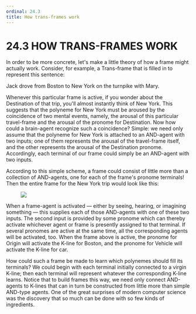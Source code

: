 ```yaml
---
ordinal: 24.3
title: How trans-frames work
---
```


# 24.3 HOW TRANS-FRAMES WORK 

<p>In order to be more concrete, let's make a little theory of how a frame might actually work. Consider, for example, a Trans-frame that is filled in to represent this sentence:</p>
<p>Jack drove from Boston to New York on the turnpike with Mary.</p>
<p>Whenever this particular frame is active, if you wonder about the Destination of that trip, you'll almost instantly think of New York. This suggests that the polyneme for New York must be aroused by the coincidence of two mental events, namely, the arousal of this particular travel-frame and the arousal of the pronome for Destination. Now how could a brain-agent recognize such a coincidence? Simple: we need only assume that the polyneme for New York is attached to an AND-agent with two inputs; one of them represents the arousal of the travel-frame itself, and the other represents the arousal of the Destination pronome. Accordingly, each terminal of our frame could simply be an AND-agent with two inputs.</p>
<p>According to this simple scheme, a frame could consist of little more than a collection of AND-agents, one for each of the frame's pronome terminals! Then the entire frame for the New York trip would look like this:</p>
<figure><img src="../images/ch24/24-2.png"/></figure>
<p>When a frame-agent is activated &mdash; either by seeing, hearing, or imagining something &mdash; this supplies each of those AND-agents with one of these two inputs. The second input is provided by some pronome which can thereby activate whichever agent or frame is presently assigned to that terminal. If several pronomes are active at the same time, all the corresponding agents will be activated, too. When the frame above is active, the pronome for Origin will activate the K-line for Boston, and the pronome for Vehicle will activate the K-line for car.</p>
<p>How could such a frame be made to learn which polynemes should fill its terminals? We could begin with each terminal initially connected to a virgin K-line; then each terminal will represent whatever the corresponding K-line learns. Notice that to build frames this way, we need only connect AND-agents to K-lines that can in turn be constructed from little more than simple AND-type agents. One of the great surprises of modern computer science was the discovery that so much can be done with so few kinds of ingredients.</p>
